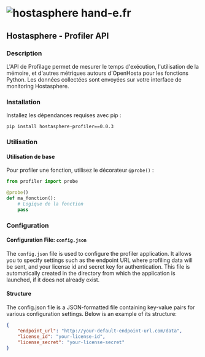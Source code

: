 # ![hostasphere](https://avatars.githubusercontent.com/u/164780978?s=30 "logo") hand-e.fr

## Hostasphere - Profiler API

### Description
L'API de Profilage permet de mesurer le temps d'exécution, l'utilisation de la 
mémoire, et d'autres métriques autours d'OpenHosta pour les fonctions Python. 
Les données collectées sont envoyées sur votre interface de monitoring Hostasphere.

### Installation
Installez les dépendances requises avec pip :
```schell
pip install hostasphere-profiler==0.0.3
```

### Utilisation
#### Utilisation de base
Pour profiler une fonction, utilisez le décorateur `@probe()` :

```python
from profiler import probe

@probe()
def ma_fonction():
    # Logique de la fonction
    pass
```

### Configuration
#### Configuration File: `config.json`
The `config.json` file is used to configure the profiler application. 
It allows you to specify settings such as the endpoint URL where profiling data will be sent, 
and your license id and secret key for authentication.
This file is automatically created in the directory from which the application is launched,
if it does not already exist.

#### Structure
The config.json file is a JSON-formatted file containing key-value pairs for various configuration settings. Below is an example of its structure:
```json
{
    "endpoint_url": "http://your-default-endpoint-url.com/data",
    "license_id": "your-license-id",
    "license_secret": "your-license-secret"
}
```
